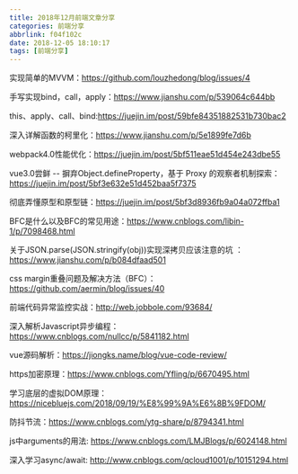 ```yaml
---
title: 2018年12月前端文章分享
categories: 前端分享
abbrlink: f04f102c
date: 2018-12-05 18:10:17
tags: [前端分享]
---
```

 
实现简单的MVVM：https://github.com/louzhedong/blog/issues/4

手写实现bind，call，apply：https://www.jianshu.com/p/539064c644bb

this、apply、call、bind:https://juejin.im/post/59bfe84351882531b730bac2

深入详解函数的柯里化：https://www.jianshu.com/p/5e1899fe7d6b

webpack4.0性能优化：https://juejin.im/post/5bf511eae51d454e243dbe55

vue3.0尝鲜 -- 摒弃Object.defineProperty，基于 Proxy 的观察者机制探索：https://juejin.im/post/5bf3e632e51d452baa5f7375

彻底弄懂原型和原型链：https://juejin.im/post/5bf3d8936fb9a04a072ffba1

BFC是什么以及BFC的常见用途：https://www.cnblogs.com/libin-1/p/7098468.html

关于JSON.parse(JSON.stringify(obj))实现深拷贝应该注意的坑 ：https://www.jianshu.com/p/b084dfaad501

css margin重叠问题及解决方法（BFC）：https://github.com/aermin/blog/issues/40

前端代码异常监控实战：http://web.jobbole.com/93684/

深入解析Javascript异步编程：https://www.cnblogs.com/nullcc/p/5841182.html

vue源码解析：https://jiongks.name/blog/vue-code-review/

https加密原理：https://www.cnblogs.com/Yfling/p/6670495.html

学习底层的虚拟DOM原理：https://nicebluejs.com/2018/09/19/%E8%99%9A%E6%8B%9FDOM/

防抖节流：https://www.cnblogs.com/ytg-share/p/8794341.html

js中arguments的用法: https://www.cnblogs.com/LMJBlogs/p/6024148.html

深入学习async/await: http://www.cnblogs.com/qcloud1001/p/10151294.html

